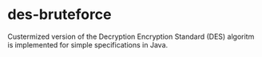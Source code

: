 # des-bruteforce
Custermized version of the Decryption Encryption Standard (DES) algoritm is implemented for simple specifications in Java. 
